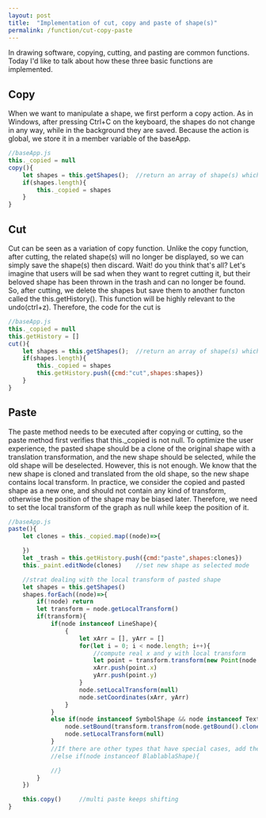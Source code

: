 ```yaml
---
layout: post
title:  "Implementation of cut, copy and paste of shape(s)"
permalink: /function/cut-copy-paste
---
```


In drawing software, copying, cutting, and pasting are common functions. Today I'd like to talk about how these three basic functions are implemented.

<h2>Copy</h2>

When we want to manipulate a shape, we first perform a copy action. As in Windows, after pressing Ctrl+C on the keyboard, the shapes do not change in any way, while in the background they are saved. Because the action is global, we store it in a member variable of the baseApp.

```js
//baseApp.js
this._copied = null
copy(){
	let shapes = this.getShapes();	//return an array of shape(s) which was(were) selected
	if(shapes.length){
		this._copied = shapes
	}
}
```

<h2>Cut</h2>

Cut can be seen as a variation of copy function. Unlike the copy function, after cutting, the related shape(s) will no longer be displayed, so we can simply save the shape(s) then discard. Wait! do you think that's all? Let's imagine that users will be sad when they want to regret cutting it, but their beloved shape has been thrown in the trash and can no longer be found. So, after cutting, we delete the shapes but save them to another functon called the this.getHistory(). This function will be highly relevant to the undo(ctrl+z). Therefore, the code for the cut is

```js
//baseApp.js
this._copied = null
this.getHistory = []
cut(){
	let shapes = this.getShapes();	//return an array of shape(s) which was(were) selected
	if(shapes.length){
		this._copied = shapes
		this.getHistory.push({cmd:"cut",shapes:shapes})
	}
}
```

<h2>Paste</h2>

The paste method needs to be executed after copying or cutting, so the paste method first verifies that this.\_copied is not null. To optimize the user experience, the pasted shape should be a clone of the original shape with a translation transformation, and the new shape should be selected, while the old shape will be deselected. However, this is not enough. We know that the new shape is cloned and translated from the old shape, so the new shape contains local transform. In practice, we consider the copied and pasted shape as a new one, and should not contain any kind of transform, otherwise the position of the shape may be biased later. Therefore, we need to set the local transform of the graph as null while keep the position of it.

```js
//baseApp.js
paste(){
	let clones = this._copied.map((node)=>{

	})
	let _trash = this.getHistory.push({cmd:"paste",shapes:clones})
	this._paint.editNode(clones)	//set new shape as selected mode

	//strat dealing with the local transform of pasted shape
	let shapes = this.getShapes()
	shapes.forEach((node)=>{
		if(!node) return
		let transform = node.getLocalTransform()
		if(transform){
			if(node instanceof LineShape){
				{
					let xArr = [], yArr = []
					for(let i = 0; i < node.length; i++){
						//compute real x and y with local transform
						let point = transform.transform(new Point(node.getPointX()[i], node.getPointY()[i]))
						xArr.push(point.x)
						yArr.push(point.y)
					}
					node.setLocalTransform(null)
					node.setCoordinates(xArr, yArr)
				}
			}
			else if(node instanceof SymbolShape && node instanceof TextShape && node instanceof PolygonShape){
				node.setBound(transform.transfrom(node.getBound().clone()))	//compute
				node.setLocalTransform(null)
			}
			//If there are other types that have special cases, add them here
			//else if(node instanceof BlablablaShape){

			//}
		}
	})

	this.copy()		//multi paste keeps shifting
}
```
